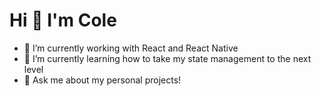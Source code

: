 # Hi 👋 I'm Cole

- 🔭 I’m currently working with React and React Native
- 🌱 I’m currently learning how to take my state management to the next level
- 💬 Ask me about my personal projects!
